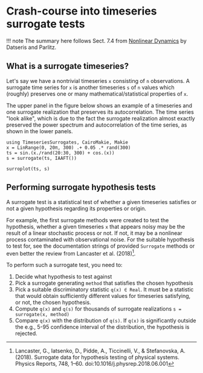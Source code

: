 # Crash-course into timeseries surrogate tests

!!! note
    The summary here follows Sect. 7.4 from [Nonlinear Dynamics](https://link.springer.com/book/10.1007/978-3-030-91032-7) by Datseris and Parlitz.


## What is a surrogate timeseries?
Let's say we have a nontrivial timeseries `x` consisting of `n` observations.
A surrogate time series for `x` is another timeseries `s` of `n` values which (roughly) preserves
one or many mathematical/statistical properties of `x`.

The upper panel in the figure below shows an example of a timeseries and one
surrogate realization that preserves its autocorrelation. The time series "look
alike", which is due to the fact the surrogate realization almost exactly preserved the
power spectrum and autocorrelation of the time series, as shown in the lower panels.

```@example MAIN
using TimeseriesSurrogates, CairoMakie, Makie
x = LinRange(0, 20π, 300) .+ 0.05 .* rand(300)
ts = sin.(x./rand(20:30, 300) + cos.(x))
s = surrogate(ts, IAAFT())

surroplot(ts, s)
```

## Performing surrogate hypothesis tests

A surrogate test is a statistical test of whether a given timeseries satisfies or not a given hypothesis regarding its properties or origin.

For example, the first surrogate methods were created to test the hypothesis,
whether a given timeseries `x` that appears noisy may be the result of a linear
stochastic process or not. If not, it may be a nonlinear process contaminated with observational noise. For the suitable hypothesis to test for, see the documentation strings of provided `Surrogate` methods or even better the review from Lancaster et al. (2018)[^Lancaster2018].

To perform such a surrogate test, you need to:

1. Decide what hypothesis to test against
2. Pick a surrogate generating `method` that satisfies the chosen hypothesis
3. Pick a suitable discriminatory statistic `q(x) ∈ Real`. It must be a statistic that would obtain sufficiently different values for timeseries satisfying, or not, the chosen hypothesis.
4. Compute `q(x)` and `q(s)` for thousands of surrogate realizations `s = surrogate(x, method)`
5. Compare `q(x)` with the distribution of `q(s)`. If `q(x)` is significantly outside the e.g., 5-95 confidence interval of the distribution, the hypothesis is rejected.

[^Lancaster2018]: Lancaster, G., Iatsenko, D., Pidde, A., Ticcinelli, V., & Stefanovska, A. (2018). Surrogate data for hypothesis testing of physical systems. Physics Reports, 748, 1–60. doi:10.1016/j.physrep.2018.06.001
